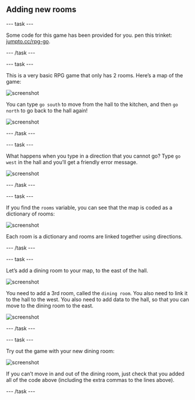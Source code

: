 ## Adding new rooms

--- task ---

Some code for this game has been provided for you. pen this trinket: <a href="http://jumpto.cc/rpg-go" target="_blank">jumpto.cc/rpg-go</a>. 

--- /task ---

--- task ---

This is a very basic RPG game that only has 2 rooms. Here’s a map of the game:

 ![screenshot](images/rpg-map1.png)

 You can type `go south` to move from the hall to the kitchen, and then `go north` to go back to the hall again!

 ![screenshot](images/rpg-controls.png)

--- /task ---

--- task ---

What happens when you type in a direction that you cannot go? Type `go west` in the hall and you’ll get a friendly error message.

 ![screenshot](images/rpg-error.png)

--- /task ---

--- task ---

If you find the `rooms` variable, you can see that the map is coded as a dictionary of rooms:

 ![screenshot](images/rpg-rooms.png)

 Each room is a dictionary and rooms are linked together using directions.  
 

--- /task ---

--- task ---

Let’s add a dining room to your map, to the east of the hall.

 ![screenshot](images/rpg-dining.png)

 You need to add a 3rd room, called the `dining room`. You also need to link it to the hall to the west. You also need to add data to the hall, so that you can move to the dining room to the east.
 
 ![screenshot](images/rpg-dining-code.png)

--- /task ---

--- task ---

Try out the game with your new dining room:

 ![screenshot](images/rpg-dining-test.png)

 If you can’t move in and out of the dining room, just check that you added all of the code above (including the extra commas to the lines above).

--- /task ---

